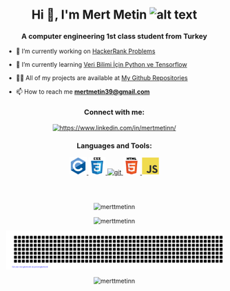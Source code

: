 <h1 align="center">Hi 👋, I'm Mert Metin <img src="https://img.uxwing.com/wp-content/themes/uxwing/download/animals-birds/owl-icon.svg" alt="alt text" width="30" height="30"></h1>
<h3 align="center">A computer engineering 1st class student from Turkey</h3>

- 🔭 I’m currently working on [HackerRank Problems](https://github.com/MerttMetinn/HackerRankSolutions)

- 🌱 I’m currently learning [Veri Bilimi İçin Python ve Tensorflow](https://www.btkakademi.gov.tr/portal/course/veri-bilimi-icin-python-ve-tensorflow-11705)

- 👨‍💻 All of my projects are available at [My Github Repositories](https://github.com/MerttMetinn?tab=repositories)

- 📫 How to reach me **mertmetin39@gmail.com**

<h3 align="center">Connect with me:</h3>
<p align="center">
<a href="https://www.linkedin.com/in/mertmetinn/" target="blank"><img align="center" src="https://raw.githubusercontent.com/rahuldkjain/github-profile-readme-generator/master/src/images/icons/Social/linked-in-alt.svg" alt="https://www.linkedin.com/in/mertmetinn/" height="30" width="40" /></a>
</p>

<h3 align="center">Languages and Tools:</h3>
<p align="center"> <a href="https://www.cprogramming.com/" target="_blank" rel="noreferrer"> <img src="https://raw.githubusercontent.com/devicons/devicon/master/icons/c/c-original.svg" alt="c" width="40" height="40"/> </a> <a href="https://www.w3schools.com/css/" target="_blank" rel="noreferrer"> <img src="https://raw.githubusercontent.com/devicons/devicon/master/icons/css3/css3-original-wordmark.svg" alt="css3" width="40" height="40"/> </a> <a href="https://git-scm.com/" target="_blank" rel="noreferrer"> <img src="https://www.vectorlogo.zone/logos/git-scm/git-scm-icon.svg" alt="git" width="40" height="40"/> </a> <a href="https://www.w3.org/html/" target="_blank" rel="noreferrer"> <img src="https://raw.githubusercontent.com/devicons/devicon/master/icons/html5/html5-original-wordmark.svg" alt="html5" width="40" height="40"/> </a> <a href="https://developer.mozilla.org/en-US/docs/Web/JavaScript" target="_blank" rel="noreferrer"> <img src="https://raw.githubusercontent.com/devicons/devicon/master/icons/javascript/javascript-original.svg" alt="javascript" width="40" height="40"/> </a> </p>

<br/>  

<br/>  

<div align="center">
<p><img align="center" src="https://github-readme-stats.vercel.app/api/top-langs?username=merttmetinn&show_icons=true&locale=en&layout=compact" alt="merttmetinn" /></p>

<div align="center">
<p><img align="center" src="https://github-readme-streak-stats.herokuapp.com/?user=merttmetinn&" alt="merttmetinn" /></p>

![gitartwork](gitartwork.svg)

<p align="center"> <img src="https://komarev.com/ghpvc/?username=merttmetinn&label=Profile%20views&color=0e75b6&style=flat" alt="merttmetinn" /> </p>

